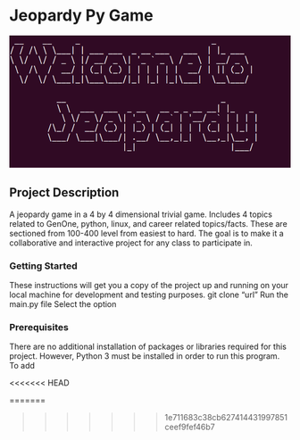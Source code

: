 # Jeopardy Py Game

![](images/jeopardy1.png)

## Project Description

A jeopardy game in a 4 by 4 dimensional trivial game. Includes 4 topics related to GenOne, python, linux, and career related topics/facts. These are sectioned from 100-400 level from easiest to hard. The goal is to make it a collaborative and interactive project for any class to participate in.

### Getting Started

These instructions will get you a copy of the project up and running on your local machine for development and testing purposes.
git clone “url”
Run the main.py file
Select the option

### Prerequisites

There are no additional installation of packages or libraries required for this project. However, Python 3 must be installed in order to run this program. To add


<<<<<<< HEAD

=======
>>>>>>> 1e711683c38cb627414431997851ceef9fef46b7





